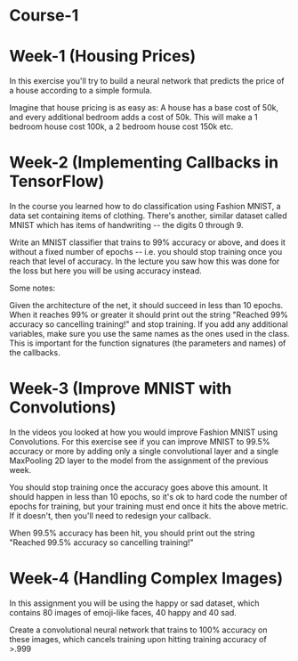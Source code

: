# Course-1

# Week-1 (Housing Prices)
In this exercise you'll try to build a neural network that predicts the price of a house according to a simple formula.

Imagine that house pricing is as easy as:
A house has a base cost of 50k, and every additional bedroom adds a cost of 50k. This will make a 1 bedroom house cost 100k, a 2 bedroom house cost 150k etc.


# Week-2 (Implementing Callbacks in TensorFlow)
In the course you learned how to do classification using Fashion MNIST, a data set containing items of clothing. There's another, similar dataset called MNIST which has items of handwriting -- the digits 0 through 9.

Write an MNIST classifier that trains to 99% accuracy or above, and does it without a fixed number of epochs -- i.e. you should stop training once you reach that level of accuracy. In the lecture you saw how this was done for the loss but here you will be using accuracy instead.

Some notes:

Given the architecture of the net, it should succeed in less than 10 epochs.
When it reaches 99% or greater it should print out the string "Reached 99% accuracy so cancelling training!" and stop training.
If you add any additional variables, make sure you use the same names as the ones used in the class. This is important for the function signatures (the parameters and names) of the callbacks.

# Week-3 (Improve MNIST with Convolutions)
In the videos you looked at how you would improve Fashion MNIST using Convolutions. For this exercise see if you can improve MNIST to 99.5% accuracy or more by adding only a single convolutional layer and a single MaxPooling 2D layer to the model from the assignment of the previous week.

You should stop training once the accuracy goes above this amount. It should happen in less than 10 epochs, so it's ok to hard code the number of epochs for training, but your training must end once it hits the above metric. If it doesn't, then you'll need to redesign your callback.

When 99.5% accuracy has been hit, you should print out the string "Reached 99.5% accuracy so cancelling training!"

# Week-4 (Handling Complex Images)
In this assignment you will be using the happy or sad dataset, which contains 80 images of emoji-like faces, 40 happy and 40 sad.

Create a convolutional neural network that trains to 100% accuracy on these images, which cancels training upon hitting training accuracy of >.999